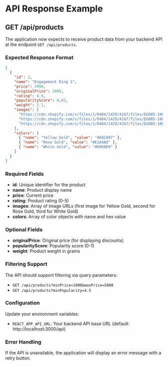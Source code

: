# API Response Example

## GET /api/products

The application now expects to receive product data from your backend API at the endpoint `GET /api/products`.

### Expected Response Format

```json
[
  {
    "id": 1,
    "name": "Engagement Ring 1",
    "price": 2999,
    "originalPrice": 3499,
    "rating": 4.9,
    "popularityScore": 0.85,
    "weight": 2.1,
    "images": [
      "https://cdn.shopify.com/s/files/1/0484/1429/4167/files/EG085-100P-Y.jpg?v=1696588368",
      "https://cdn.shopify.com/s/files/1/0484/1429/4167/files/EG085-100P-R.jpg?v=1696588406",
      "https://cdn.shopify.com/s/files/1/0484/1429/4167/files/EG085-100P-W.jpg?v=1696588402"
    ],
    "colors": [
      { "name": "Yellow Gold", "value": "#E6CA97" },
      { "name": "Rose Gold", "value": "#E1A4A9" },
      { "name": "White Gold", "value": "#D9D9D9" }
    ]
  }
]
```

### Required Fields

- **id**: Unique identifier for the product
- **name**: Product display name
- **price**: Current price
- **rating**: Product rating (0-5)
- **images**: Array of image URLs (first image for Yellow Gold, second for Rose Gold, third for White Gold)
- **colors**: Array of color objects with name and hex value

### Optional Fields

- **originalPrice**: Original price (for displaying discounts)
- **popularityScore**: Popularity score (0-1)
- **weight**: Product weight in grams

### Filtering Support

The API should support filtering via query parameters:

- `GET /api/products?minPrice=1000&maxPrice=5000`
- `GET /api/products?minPopularity=4.5`

### Configuration

Update your environment variables:
- `REACT_APP_API_URL`: Your backend API base URL (default: http://localhost:3000/api)

### Error Handling

If the API is unavailable, the application will display an error message with a retry button.